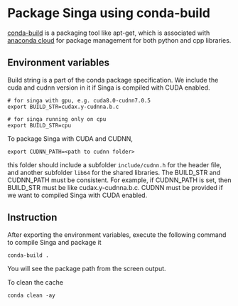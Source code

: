 # Package Singa using conda-build

[conda-build](https://conda.io/docs/user-guide/tasks/build-packages/index.html) is a packaging tool like apt-get, which is associated with [anaconda cloud](https://anaconda.org/) for package management for both python and cpp libraries.


## Environment variables

Build string is a part of the conda package specification. We include the cuda and cudnn version in it if Singa is compiled with CUDA enabled. 

	# for singa with gpu, e.g. cuda8.0-cudnn7.0.5
    export BUILD_STR=cudax.y-cudnna.b.c

    # for singa running only on cpu
    export BUILD_STR=cpu


To package Singa with CUDA and CUDNN, 

    export CUDNN_PATH=<path to cudnn folder>

this folder should include a subfolder `include/cudnn.h` for the header file, and another subfolder `lib64` for the shared libraries. The BUILD_STR and CUDNN_PATH must be consistent. For example, if CUDNN_PATH is set, then BUILD_STR must be like cudax.y-cudnna.b.c. CUDNN must be provided if we want to compiled Singa with CUDA enabled.

## Instruction

After exporting the environment variables, execute the following command to compile Singa and package it

    conda-build .

You will see the package path from the screen output.

To clean the cache

    conda clean -ay